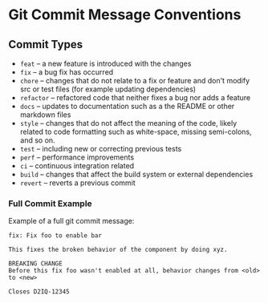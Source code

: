 
# Git Commit Message Conventions

## Commit Types
* `feat` – a new feature is introduced with the changes
* `fix` – a bug fix has occurred
* `chore` – changes that do not relate to a fix or feature and don't modify src or test files (for example updating dependencies)
* `refactor` – refactored code that neither fixes a bug nor adds a feature
* `docs` – updates to documentation such as a the README or other markdown files
* `style` – changes that do not affect the meaning of the code, likely related to code formatting such as white-space, missing semi-colons, and so on.
* `test` – including new or correcting previous tests
* `perf` – performance improvements
* `ci` – continuous integration related
* `build` – changes that affect the build system or external dependencies
* `revert` – reverts a previous commit 


### Full Commit Example
Example of a full git commit message:
```git
fix: Fix foo to enable bar

This fixes the broken behavior of the component by doing xyz.

BREAKING CHANGE
Before this fix foo wasn't enabled at all, behavior changes from <old> to <new>

Closes D2IQ-12345
```
